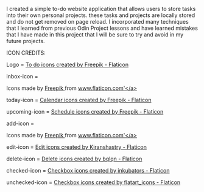 I created a simple to-do website application that allows users to store tasks into their own personal projects. these tasks and projects are locally stored and do not get removed on page reload. I incorporated many techniques that I learned from previous Odin Project lessons and have learned mistakes that I have made in this project that I will be sure to try and avoid in my future projects.



ICON CREDITS:

Logo = <a href="https://www.flaticon.com/free-icons/to-do" title="to do icons">To do icons created by Freepik - Flaticon</a>

inbox-icon = <div> Icons made by <a href="https://www.freepik.com" title="Freepik"> Freepik </a> from <a href="https://www.flaticon.com/" title="Flaticon">www.flaticon.com'</a></div>

today-icon = <a href="https://www.flaticon.com/free-icons/calendar" title="calendar icons">Calendar icons created by Freepik - Flaticon</a>

upcoming-icon = <a href="https://www.flaticon.com/free-icons/schedule" title="schedule icons">Schedule icons created by Freepik - Flaticon</a>

add-icon = <div> Icons made by <a href="https://www.freepik.com" title="Freepik"> Freepik </a> from <a href="https://www.flaticon.com/" title="Flaticon">www.flaticon.com'</a></div>

edit-icon = <a href="https://www.flaticon.com/free-icons/edit" title="edit icons">Edit icons created by Kiranshastry - Flaticon</a>

delete-icon = <a href="https://www.flaticon.com/free-icons/delete" title="delete icons">Delete icons created by bqlqn - Flaticon</a>

checked-icon = <a href="https://www.flaticon.com/free-icons/checkbox" title="checkbox icons">Checkbox icons created by inkubators - Flaticon</a>

unchecked-icon = <a href="https://www.flaticon.com/free-icons/checkbox" title="checkbox icons">Checkbox icons created by flatart_icons - Flaticon</a>